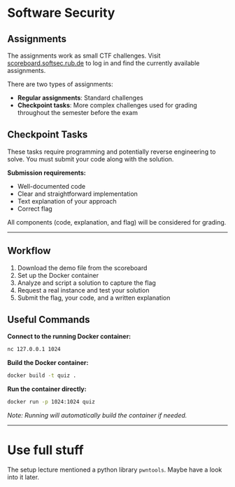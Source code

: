 # Software Security

## Assignments

The assignments work as small CTF challenges. Visit [scoreboard.softsec.rub.de](http://scoreboard.softsec.rub.de) to log in and find the currently available assignments.

There are two types of assignments:
- **Regular assignments**: Standard challenges
- **Checkpoint tasks**: More complex challenges used for grading throughout the semester before the exam

## Checkpoint Tasks

These tasks require programming and potentially reverse engineering to solve. You must submit your code along with the solution.

**Submission requirements:**
- Well-documented code
- Clear and straightforward implementation
- Text explanation of your approach
- Correct flag

All components (code, explanation, and flag) will be considered for grading.

---

## Workflow

1. Download the demo file from the scoreboard
2. Set up the Docker container
3. Analyze and script a solution to capture the flag
4. Request a real instance and test your solution
5. Submit the flag, your code, and a written explanation

## Useful Commands

**Connect to the running Docker container:**
```bash
nc 127.0.0.1 1024
```

**Build the Docker container:**
```bash
docker build -t quiz .
```

**Run the container directly:**
```bash
docker run -p 1024:1024 quiz
```
*Note: Running will automatically build the container if needed.*

---

# Use full stuff

The setup lecture mentioned a python library `pwntools`. Maybe have a look into it later.